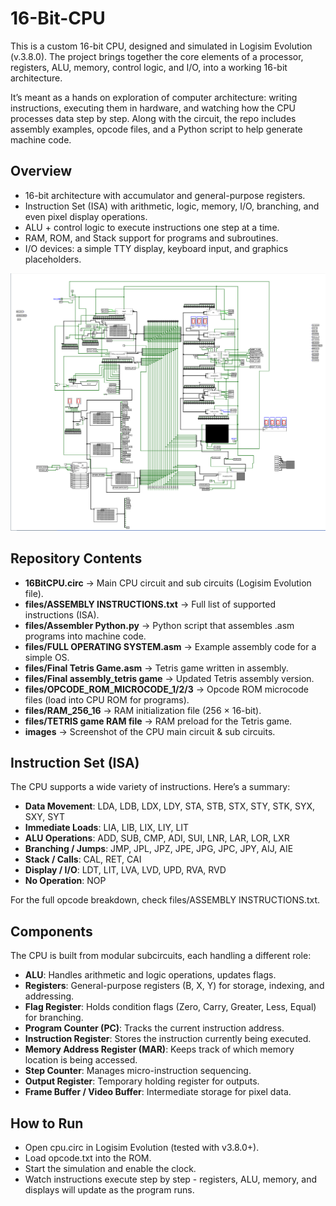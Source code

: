 # 16-Bit-CPU
This is a custom 16-bit CPU, designed and simulated in Logisim Evolution (v.3.8.0).
The project brings together the core elements of a processor, registers, ALU, memory, control logic, and I/O, into a working 16-bit architecture.

It’s meant as a hands on exploration of computer architecture: writing instructions, executing them in hardware, and watching how the CPU processes data step by step. Along with the circuit, the repo includes assembly examples, opcode files, and a Python script to help generate machine code.

## Overview
- 16-bit architecture with accumulator and general-purpose registers.
- Instruction Set (ISA) with arithmetic, logic, memory, I/O, branching, and even pixel display operations.
- ALU + control logic to execute instructions one step at a time.
- RAM, ROM, and Stack support for programs and subroutines.
- I/O devices: a simple TTY display, keyboard input, and graphics placeholders.

![16-bit CPU Circuit](images/16%20Bit%20CPU.png)

## Repository Contents
- **16BitCPU.circ** → Main CPU circuit and sub circuits (Logisim Evolution file).
- **files/ASSEMBLY INSTRUCTIONS.txt** → Full list of supported instructions (ISA).
- **files/Assembler Python.py** → Python script that assembles .asm programs into machine code.
- **files/FULL OPERATING SYSTEM.asm** → Example assembly code for a simple OS.
- **files/Final Tetris Game.asm** → Tetris game written in assembly.
- **files/Final assembly_tetris game** → Updated Tetris assembly version.
- **files/OPCODE_ROM_MICROCODE_1/2/3** → Opcode ROM microcode files (load into CPU ROM for programs).
- **files/RAM_256_16** → RAM initialization file (256 × 16-bit).
- **files/TETRIS game RAM file** → RAM preload for the Tetris game.
- **images** → Screenshot of the CPU main circuit & sub circuits.

## Instruction Set (ISA)
The CPU supports a wide variety of instructions. Here’s a summary:

- **Data Movement**: LDA, LDB, LDX, LDY, STA, STB, STX, STY, STK, SYX, SXY, SYT
- **Immediate Loads**: LIA, LIB, LIX, LIY, LIT
- **ALU Operations**: ADD, SUB, CMP, ADI, SUI, LNR, LAR, LOR, LXR
- **Branching / Jumps**: JMP, JPL, JPZ, JPE, JPG, JPC, JPY, AIJ, AIE
- **Stack / Calls**: CAL, RET, CAI
- **Display / I/O**: LDT, LIT, LVA, LVD, UPD, RVA, RVD
- **No Operation**: NOP

For the full opcode breakdown, check files/ASSEMBLY INSTRUCTIONS.txt.

## Components
The CPU is built from modular subcircuits, each handling a different role:
- **ALU**: Handles arithmetic and logic operations, updates flags.
- **Registers**: General-purpose registers (B, X, Y) for storage, indexing, and addressing.
- **Flag Register**: Holds condition flags (Zero, Carry, Greater, Less, Equal) for branching.
- **Program Counter (PC)**: Tracks the current instruction address.
- **Instruction Register**: Stores the instruction currently being executed.
- **Memory Address Register (MAR)**: Keeps track of which memory location is being accessed.
- **Step Counter**: Manages micro-instruction sequencing.
- **Output Register**: Temporary holding register for outputs.
- **Frame Buffer / Video Buffer**: Intermediate storage for pixel data.

## How to Run
- Open cpu.circ in Logisim Evolution (tested with v3.8.0+).
- Load opcode.txt into the ROM.
- Start the simulation and enable the clock.
- Watch instructions execute step by step - registers, ALU, memory, and displays will update as the program runs.
